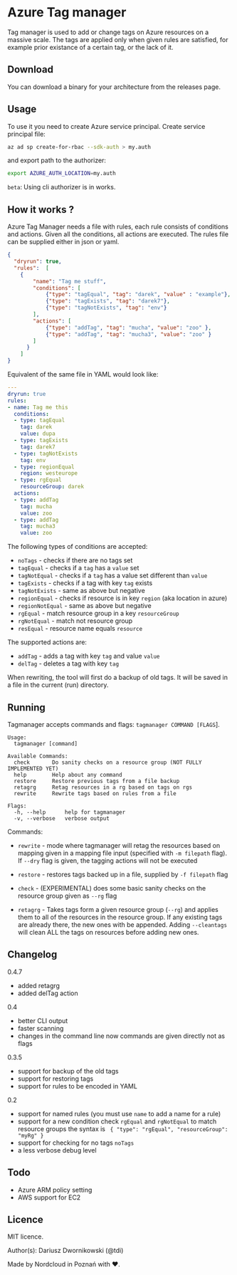 # Azure Tag manager 

Tag manager is used to add or change tags on Azure resources on a massive scale. The tags are applied only when given rules are satisfied, for example prior existance of a certain tag, or the lack of it. 

## Download

You can download a binary for your architecture from the releases page. 

## Usage

To use it you need to create Azure service principal. Create service principal file:

```bash
az ad sp create-for-rbac --sdk-auth > my.auth
```
and export path to the authorizer:

```bash
export AZURE_AUTH_LOCATION=my.auth
```

`beta`: Using cli authorizer is in works.

## How it works ?

Azure Tag Manager needs a file with rules, each rule consists of conditions and actions. Given all the conditions, all actions are executed. The rules file can be supplied either in json or yaml. 

```json
{
  "dryrun": true,
  "rules":  [
    {
        "name": "Tag me stuff", 
        "conditions": [
            {"type": "tagEqual", "tag": "darek", "value" : "example"},
            {"type": "tagExists", "tag": "darek7"},
            {"type": "tagNotExists", "tag": "env"}
        ], 
        "actions": [
            {"type": "addTag", "tag": "mucha", "value": "zoo" },
            {"type": "addTag", "tag": "mucha3", "value": "zoo" }
        ]
      }
    ]
}
```

Equivalent of the same file in YAML would look like:

```YAML
---
dryrun: true
rules:
- name: Tag me this
  conditions:
  - type: tagEqual
    tag: darek
    value: dupa
  - type: tagExists
    tag: darek7
  - type: tagNotExists
    tag: env
  - type: regionEqual
    region: westeurope
  - type: rgEqual
    resourceGroup: darek
  actions:
  - type: addTag
    tag: mucha
    value: zoo
  - type: addTag
    tag: mucha3
    value: zoo
```

The following types of conditions are accepted:

* `noTags` - checks if there are no tags set 
* `tagEqual` - checks if a `tag` has a `value` set 
* `tagNotEqual` - checks if a `tag` has a value set different than `value` 
* `tagExists` - checks if a tag with key `tag` exists
* `tagNotExists` - same as above but negative
* `regionEqual` - checks if resource is in key `region` (aka location in azure)
* `regionNotEqual` - same as above but negative
* `rgEqual` - match resource group in a key `resourceGroup`
* `rgNotEqual` - match not resource group
* `resEqual` - resource name equals `resource` 

The supported actions are:

* `addTag` - adds a tag with key `tag` and value `value`
* `delTag` - deletes a tag with key `tag`

When rewriting, the tool will first do a backup of old tags. It will be saved in a file in the current (run) directory. 

## Running 

Tagmanager accepts commands and flags: `tagmanager COMMAND [FLAGS`]. 
```
Usage:
  tagmanager [command]

Available Commands:
  check       Do sanity checks on a resource group (NOT FULLY IMPLEMENTED YET)
  help        Help about any command
  restore     Restore previous tags from a file backup
  retagrg     Retag resources in a rg based on tags on rgs
  rewrite     Rewrite tags based on rules from a file

Flags:
  -h, --help      help for tagmanager
  -v, --verbose   verbose output
```

Commands:

* `rewrite` - mode where tagmanager will retag the resources based on mapping given in a mapping file input (specified with `-m filepath` flag). If `--dry` flag is given, the tagging actions will not be executed

* `restore` - restores tags backed up in a file, supplied by `-f filepath` flag

* `check` - (EXPERIMENTAL) does some basic sanity checks on the resource group given as `--rg` flag 

* `retagrg` - Takes tags form a given resource group (`--rg`) and applies them to all of the resources in the resource group. If any existing tags are already there, the new ones with be appended. Adding `--cleantags` will clean ALL the tags on resources before adding new ones. 


## Changelog

0.4.7

* added retagrg 
* added delTag action

0.4

* better CLI output 
* faster scanning 
* changes in the command line now commands are given directly not as flags

0.3.5

* support for backup of the old tags
* support for restoring tags
* support for rules to be encoded in YAML


0.2

* support for named rules (you must use `name` to add a name for a rule)
* support for a new condition check `rgEqual` and `rgNotEqual` to match resource groups   the syntax is ` { "type": "rgEqual", "resourceGroup": "myRg" }`
* support for checking for no tags `noTags` 
* a less verbose debug level


## Todo 

* Azure ARM policy setting 
* AWS support for EC2

## Licence 

MIT licence.

Author(s): Dariusz Dwornikowski (@tdi)

Made by Nordcloud in Poznań with ♥. 